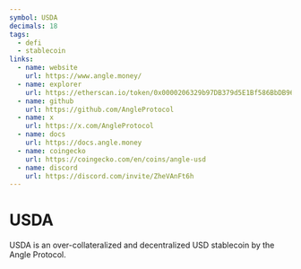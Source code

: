 ```yaml
---
symbol: USDA
decimals: 18
tags:
  - defi
  - stablecoin
links:
  - name: website
    url: https://www.angle.money/
  - name: explorer
    url: https://etherscan.io/token/0x0000206329b97DB379d5E1Bf586BbDB969C63274
  - name: github
    url: https://github.com/AngleProtocol
  - name: x
    url: https://x.com/AngleProtocol
  - name: docs
    url: https://docs.angle.money
  - name: coingecko
    url: https://coingecko.com/en/coins/angle-usd
  - name: discord
    url: https://discord.com/invite/ZheVAnFt6h
---
```


# USDA

USDA is an over-collateralized and decentralized USD stablecoin by the Angle Protocol.

